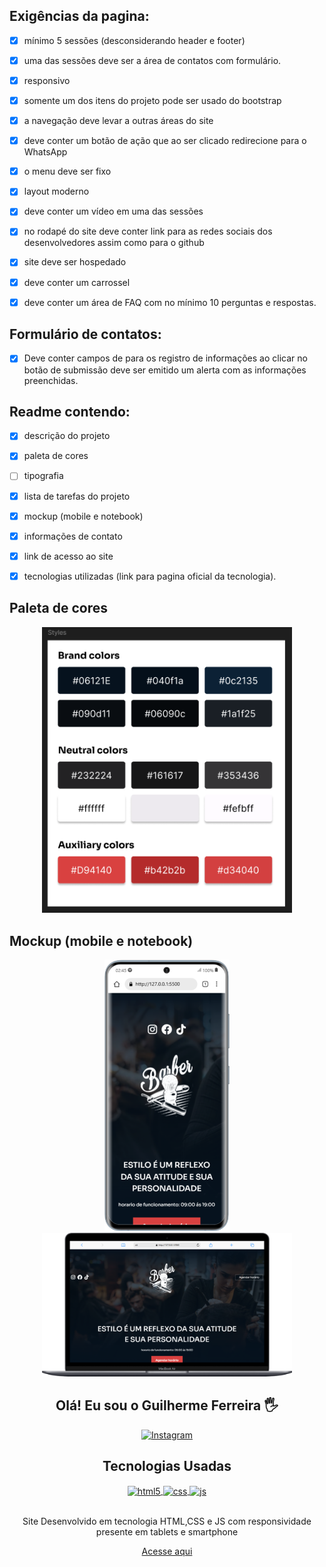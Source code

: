 ## Exigências da pagina:

- [x] mínimo 5 sessões (desconsiderando header e footer) 

- [x] uma das sessões deve ser a área de contatos com formulário.

- [x] responsivo

- [x] somente um dos itens do projeto pode ser usado do bootstrap

- [x] a navegação deve levar a outras áreas do site 

- [x] deve conter um botão de ação que ao ser clicado redirecione para o WhatsApp

- [x] o menu deve ser fixo 

- [x] layout moderno

- [x] deve conter um vídeo em uma das sessões

- [x] no rodapé do site deve conter link para as redes sociais dos 
desenvolvedores assim como para o github

- [x] site deve ser hospedado

- [x] deve conter um carrossel 

- [x] deve conter um área de FAQ com no mínimo 10 perguntas e respostas.

## Formulário de contatos:
- [x] Deve conter campos de para os registro de informações ao clicar no botão de submissão deve ser emitido um alerta com as informações preenchidas.

## Readme contendo:

- [x] descrição do projeto

- [x] paleta de cores

- [ ] tipografia

- [x] lista de tarefas do projeto

- [x] mockup (mobile e notebook)

- [x] informações de contato

- [x] link de acesso ao site

- [x] tecnologias utilizadas (link para pagina oficial da tecnologia).

## Paleta de cores 

<div align=center>
    <img src="./assets/img/paleta de cores.png" width=400>
</div>


## Mockup (mobile e notebook)

<div align=center>
    <img src="./assets/img/Samsung-Galaxy-S20-127.0.0.1 (2).png" width=200>
    <img src="./assets/img/Macbook-Air-127.0.0.1 (3).png" width=400>
    
<div>

## Olá! Eu sou o Guilherme Ferreira 🖐️

[![Instagram](https://img.shields.io/badge/Instagram-E4405F?style=for-the-badge&logo=instagram&logoColor=white)](https://www.instagram.com/guime_fff/)

## Tecnologias Usadas

<div style="display: inline_block">
  <a href="https://html.com/" target="_blank">
    <img align="center" alt="html5" src="https://img.shields.io/badge/HTML5-E34F26?style=for-the-badge&logo=html5&logoColor=white" />
  </a>
  <a href="https://www.w3.org/Style/CSS/Overview.en.html" target="_blank">
    <img align="center" alt="css" src="https://img.shields.io/badge/CSS3-1572B6?style=for-the-badge&logo=css3&logoColor=white" />
  </a>
  <a href="https://developer.mozilla.org/pt-BR/docs/Web/JavaScript" target="_blank">
    <img align="center" alt="js" src="https://img.shields.io/badge/JavaScript-F7DF1E?style=for-the-badge&logo=javascript&logoColor=black" />
  </a>
</div><br/>



Site Desenvolvido em tecnologia HTML,CSS e JS com responsividade presente em tablets e smartphone

[Acesse aqui](https://guime777.github.io/BarbeariaDev/) 
